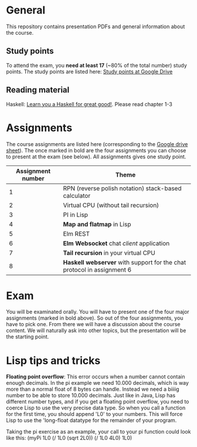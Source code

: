# General
This repository contains presentation PDFs and general information about the course.

## Study points
To attend the exam, you **need at least 17** (~80% of the total number) study points. The study points are listed here:
[Study points at Google Drive](https://docs.google.com/spreadsheets/d/1SAE1xZdOu8FmvlilVS5J2CjYqTFjEbWsyA9dQBhX5KE/edit?usp=sharing)

## Reading material
Haskell: [Learn you a Haskell for great good!](http://learnyouahaskell.com/chapters). Please read chapter 1-3

# Assignments
The course assignments are listed here (corresponding to the [Google drive sheet](https://docs.google.com/spreadsheets/d/1SAE1xZdOu8FmvlilVS5J2CjYqTFjEbWsyA9dQBhX5KE/edit?usp=sharing)). The once marked in bold are the four assignments you can choose to present at the exam (see below). All assignments gives one study point.

| Assignment number | Theme |
| ---- | ---- |
| 1 | RPN (reverse polish notation) stack-based calculator |
| 2 | Virtual CPU (without tail recursion) |
| 3 | PI in Lisp |
| 4 | **Map and flatmap** in Lisp |
| 5 | Elm REST | 
| 6 | **Elm Websocket** chat *client* application |	
| 7 | **Tail recursion** in your virtual CPU |
| 8 | **Haskell webserver** with support for the chat protocol in assignment 6 |

# Exam 
You will be examinated orally. You will have to present one of the four major assignments (marked in bold above). So out of the four assignments, you have to pick one. From there we will have a discussion about the course content. We will naturally ask into other topics, but the presentation will be the starting point.

# Lisp tips and tricks
**Floating point overflow**: This error occurs when a number cannot contain enough
decimals. In the pi example we need 10.000 decimals, which is way more than a normal
float of 8 bytes can handle. Instead we need a biiiig number to be able to store 10.000 decimals.
Just like in Java, Lisp has different number types, and if you get a floating
point overflow, you need to coerce Lisp to use the very precise data type.
So when you call a function for the first time, you should append 'L0'
to your numbers. This will force Lisp to use the 'long-float datatype for
the remainder of your program.

Taking the pi exercise as an example, your call to your pi function could look like this:
   (myPi 1L0 (/ 1L0 (sqrt 2L0)) (/ 1L0 4L0) 1L0)
